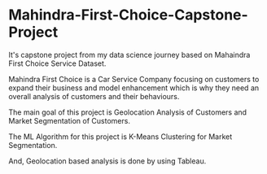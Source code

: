 # Mahindra-First-Choice-Capstone-Project

It's capstone project from my data science journey based on Mahaindra First Choice Service Dataset.

Mahindra First Choice is a Car Service Company focusing on customers to expand their business and model enhancement which is why they need an overall analysis of customers and their behaviours.

The main goal of this project is Geolocation Analysis of Customers and Market Segmentation of Customers.

The ML Algorithm for this project is K-Means Clustering for Market Segmentation.

And, Geolocation based analysis is done by using Tableau.
